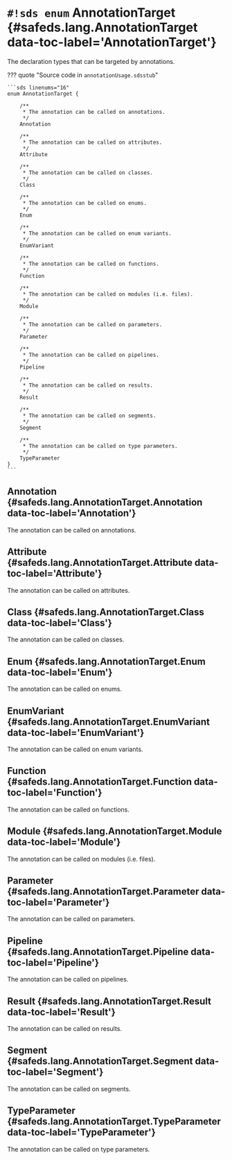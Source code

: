 # `#!sds enum` AnnotationTarget {#safeds.lang.AnnotationTarget data-toc-label='AnnotationTarget'}

The declaration types that can be targeted by annotations.

??? quote "Source code in `annotationUsage.sdsstub`"

    ```sds linenums="16"
    enum AnnotationTarget {
    
        /**
         * The annotation can be called on annotations.
         */
        Annotation
    
        /**
         * The annotation can be called on attributes.
         */
        Attribute
    
        /**
         * The annotation can be called on classes.
         */
        Class
    
        /**
         * The annotation can be called on enums.
         */
        Enum
    
        /**
         * The annotation can be called on enum variants.
         */
        EnumVariant
    
        /**
         * The annotation can be called on functions.
         */
        Function
    
        /**
         * The annotation can be called on modules (i.e. files).
         */
        Module
    
        /**
         * The annotation can be called on parameters.
         */
        Parameter
    
        /**
         * The annotation can be called on pipelines.
         */
        Pipeline
    
        /**
         * The annotation can be called on results.
         */
        Result
    
        /**
         * The annotation can be called on segments.
         */
        Segment
    
        /**
         * The annotation can be called on type parameters.
         */
        TypeParameter
    }
    ```

## Annotation {#safeds.lang.AnnotationTarget.Annotation data-toc-label='Annotation'}

The annotation can be called on annotations.

## Attribute {#safeds.lang.AnnotationTarget.Attribute data-toc-label='Attribute'}

The annotation can be called on attributes.

## Class {#safeds.lang.AnnotationTarget.Class data-toc-label='Class'}

The annotation can be called on classes.

## Enum {#safeds.lang.AnnotationTarget.Enum data-toc-label='Enum'}

The annotation can be called on enums.

## EnumVariant {#safeds.lang.AnnotationTarget.EnumVariant data-toc-label='EnumVariant'}

The annotation can be called on enum variants.

## Function {#safeds.lang.AnnotationTarget.Function data-toc-label='Function'}

The annotation can be called on functions.

## Module {#safeds.lang.AnnotationTarget.Module data-toc-label='Module'}

The annotation can be called on modules (i.e. files).

## Parameter {#safeds.lang.AnnotationTarget.Parameter data-toc-label='Parameter'}

The annotation can be called on parameters.

## Pipeline {#safeds.lang.AnnotationTarget.Pipeline data-toc-label='Pipeline'}

The annotation can be called on pipelines.

## Result {#safeds.lang.AnnotationTarget.Result data-toc-label='Result'}

The annotation can be called on results.

## Segment {#safeds.lang.AnnotationTarget.Segment data-toc-label='Segment'}

The annotation can be called on segments.

## TypeParameter {#safeds.lang.AnnotationTarget.TypeParameter data-toc-label='TypeParameter'}

The annotation can be called on type parameters.
